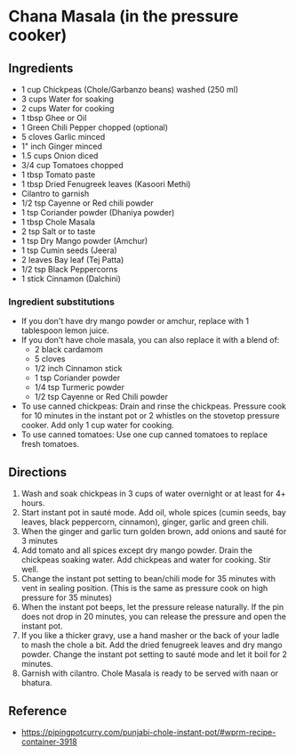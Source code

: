 # Chana Masala (in the pressure cooker)

## Ingredients
* 1 cup Chickpeas (Chole/Garbanzo beans) washed (250 ml)
* 3 cups Water for soaking
* 2 cups Water for cooking
* 1 tbsp Ghee or Oil
* 1 Green Chili Pepper chopped (optional)
* 5 cloves Garlic minced
* 1" inch Ginger minced
* 1.5 cups Onion diced
* 3/4 cup Tomatoes chopped
* 1 tbsp Tomato paste
* 1 tbsp Dried Fenugreek leaves (Kasoori Methi)
* Cilantro to garnish
* 1/2 tsp Cayenne or Red chili powder
* 1 tsp Coriander powder (Dhaniya powder)
* 1 tbsp Chole Masala
* 2 tsp Salt or to taste
* 1 tsp Dry Mango powder (Amchur)
* 1 tsp Cumin seeds (Jeera)
* 2 leaves Bay leaf (Tej Patta)
* 1/2 tsp Black Peppercorns
* 1 stick Cinnamon (Dalchini)

### Ingredient substitutions
*  If you don't have dry mango powder or amchur, replace with 1 tablespoon lemon
   juice.
*  If you don't have chole masala, you can also replace it with a blend of:
   * 2 black cardamom
   * 5 cloves
   * 1/2 inch Cinnamon stick
   * 1 tsp Coriander powder
   * 1/4 tsp Turmeric powder
   * 1/2 tsp Cayenne or Red Chili powder
* To use canned chickpeas: Drain and rinse the chickpeas. Pressure cook for 10
  minutes in the instant pot or 2 whistles on the stovetop pressure cooker. Add
  only 1 cup water for cooking.
* To use canned tomatoes: Use one cup canned tomatoes to replace fresh tomatoes. 

## Directions
1. Wash and soak chickpeas in 3 cups of water overnight or at least for 4+
   hours. 
2. Start instant pot in sauté mode. Add oil, whole spices (cumin seeds, bay
   leaves, black peppercorn, cinnamon), ginger, garlic and green chili. 
3. When the ginger and garlic turn golden brown, add onions and sauté for 3
   minutes 
4. Add tomato and all spices except dry mango powder. Drain the chickpeas
   soaking water. Add chickpeas and water for cooking. Stir well.
5. Change the instant pot setting to bean/chili mode for 35 minutes with vent in
   sealing position. (This is the same as pressure cook on high pressure for 35
   minutes)
6. When the instant pot beeps, let the pressure release naturally. If the pin
   does not drop in 20 minutes, you can release the pressure and open the
   instant pot.
7. If you like a thicker gravy, use a hand masher or the back of your ladle to
   mash the chole a bit. Add the dried fenugreek leaves and dry mango powder.
   Change the instant pot setting to sauté mode and let it boil for 2 minutes.
8. Garnish with cilantro. Chole Masala is ready to be served with naan or
   bhatura. 

## Reference
 * <https://pipingpotcurry.com/punjabi-chole-instant-pot/#wprm-recipe-container-3918>

